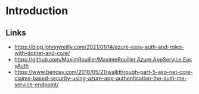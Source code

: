 # Introduction

## Links

* <https://blog.johnnyreilly.com/2021/01/14/azure-easy-auth-and-roles-with-dotnet-and-core/>
* <https://github.com/MaximRouiller/MaximeRouiller.Azure.AppService.EasyAuth>
* <https://www.benday.com/2018/05/21/walkthrough-part-5-asp-net-core-claims-based-security-using-azure-app-authentication-the-auth-me-service-endpoint/>

